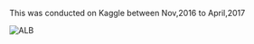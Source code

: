 This was conducted on Kaggle between Nov,2016 to April,2017


![ALB](/Users/Satish/Downloads/kaggle-fish/data/ALB/img_01790.jpg)
